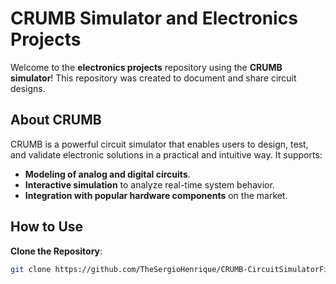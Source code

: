 # CRUMB Simulator and Electronics Projects

Welcome to the **electronics projects** repository using the **CRUMB simulator**! This repository was created to document and share circuit designs.

## About CRUMB

CRUMB is a powerful circuit simulator that enables users to design, test, and validate electronic solutions in a practical and intuitive way. It supports:

- **Modeling of analog and digital circuits**.
- **Interactive simulation** to analyze real-time system behavior.
- **Integration with popular hardware components** on the market.

## How to Use

**Clone the Repository**:
```bash
git clone https://github.com/TheSergioHenrique/CRUMB-CircuitSimulatorFiles.git

